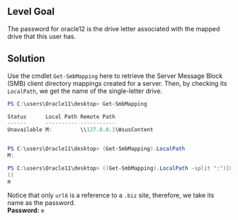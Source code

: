 ## Level Goal
The password for oracle12 is the drive letter associated with the mapped drive that this user has.

## Solution
Use the cmdlet <code>Get-SmbMapping</code> here to retrieve the Server Message Block (SMB) client directory mappings created for a server. Then, by checking its <code>LocalPath</code>, we get the name of the single-letter drive.
```powershell
PS C:\users\Oracle11\desktop> Get-SmbMapping

Status      Local Path Remote Path            
------      ---------- -----------            
Unavailable M:         \\127.0.0.1\WsusContent


PS C:\users\Oracle11\desktop> (Get-SmbMapping).LocalPath
M:

PS C:\users\Oracle11\desktop> ((Get-SmbMapping).LocalPath -split ":")[0].toLower
()                                                                              
m                                                                                                                                                                                    
```
Notice that only <code>url6</code> is a reference to a <code>.biz</code> site, therefore, we take its name as the password. <br>
<strong>Password:</strong> <code>m</code>
